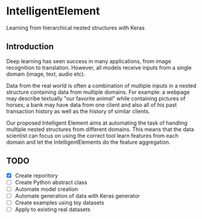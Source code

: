 # IntelligentElement
Learning from hierarchical nested structures with Keras

## Introduction

Deep learning has seen success in many applications, from image recognition to translation. However, all models receive inputs from a single domain (image, text, audio etc).

Data from the real world is often a combination of multiple inputs in a nested structure containing data from multiple domains. For example: a webpage may describe textually "our favorite animal" while containing pictures of horses; a bank may have data from one client and also all of his past transaction history as well as the history of similar clients.

Our proposed Intelligent Element aims at automating the task of handling multiple nested structures from different domains. This means that the data scientist can focus on using the correct tool learn features from each domain and let the IntelligentElements do the feature aggregation.

## TODO

- [x] Create reporitory 
- [ ] Create Python abstract class
- [ ] Automate model creation
- [ ] Automate generation of data with Keras generator
- [ ] Create examples using toy datasets
- [ ] Apply to existing real datasets
